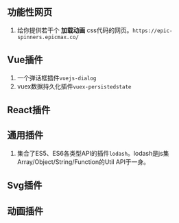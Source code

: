 ## 功能性网页
1. 给你提供若干个 **加载动画** css代码的网页。`https://epic-spinners.epicmax.co/`

## Vue插件
1. 一个弹话框插件`vuejs-dialog`
2. vuex数据持久化插件`vuex-persistedstate`

## React插件

## 通用插件
1. 集合了ES5、ES6各类型API的插件`lodash`。lodash是js集Array/Object/String/Function的Util API于一身。
## Svg插件

## 动画插件

